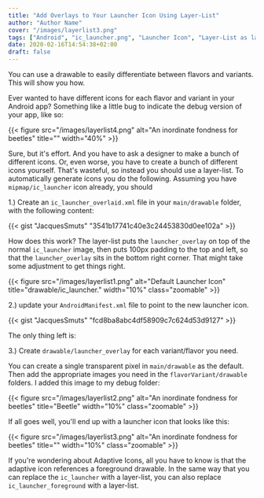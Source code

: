 ```yaml
---
title: "Add Overlays to Your Launcher Icon Using Layer-List"
author: "Author Name"
cover: "/images/layerlist3.png"
tags: ["Android", "ic_launcher.png", "Launcher Icon", "Layer-List as launcher"]
date: 2020-02-16T14:54:38+02:00
draft: false
---
```


You can use a <layer-list> drawable to easily differentiate between flavors and variants. This will show you how.

<!--more-->

Ever wanted to have different icons for each flavor and variant in your Android app? Something like a little bug to indicate the debug version of your app, like so:

{{< figure src="/images/layerlist4.png" alt="An inordinate fondness for beetles" title="" width="40%" >}}

Sure, but it's effort. And you have to ask a designer to make a bunch of different icons. Or, even worse, you have to create a bunch of different icons yourself. That's wasteful, so instead you should use a layer-list. To automatically generate icons you do the following. Assuming you have `mipmap/ic_launcher` icon already, you should

1.) Create an `ic_launcher_overlaid.xml` file in your `main/drawable` folder, with the following content:

{{< gist "JacquesSmuts" "3541b17741c40e3c24453830d0ee102a" >}}

How does this work? The layer-list puts the `launcher_overlay` on top of the normal `ic_launcher` image, then puts 100px padding to the top and left, so that the `launcher_overlay` sits in the bottom right corner. That might take some adjustment to get things right.

{{< figure src="/images/layerlist1.png" alt="Default Launcher Icon" title="drawable/ic_launcher." width="10%" class="zoomable" >}}

2.) update your `AndroidManifest.xml` file to point to the new launcher icon.

{{< gist "JacquesSmuts" "fcd8ba8abc4df58909c7c624d53d9127" >}}

The only thing left is:

3.) Create `drawable/launcher_overlay` for each variant/flavor you need.

You can create a single transparent pixel in `main/drawable` as the default. Then add the appropriate images you need in the `flavorVariant/drawable` folders. I added this image to my debug folder:

{{< figure src="/images/layerlist2.png" alt="An inordinate fondness for beetles" title="Beetle" width="10%" class="zoomable" >}}

 If all goes well, you'll end up with a launcher icon that looks like this:

 {{< figure src="/images/layerlist3.png" alt="An inordinate fondness for beetles" title="" width="10%" class="zoomable" >}}

 If you're wondering about Adaptive Icons, all you have to know is that the adaptive icon references a foreground drawable. In the same way that you can replace the `ic_launcher` with a layer-list, you can also replace `ic_launcher_foreground` with a layer-list.
